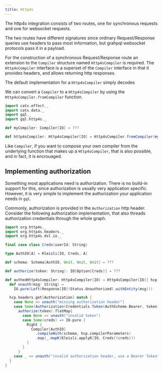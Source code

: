 ```yaml
---
title: Http4s
---
```

The http4s integration consists of two routes, one for synchronous requests and one for websocket requests.

The two routes have different signatures since ordinary Request/Response queries use headers to pass most information, but grahpql websocket protocols pass it in a payload.

For the construction of a synchronous Request/Response route an extension to the `Compiler` structure named `Http4sCompiler` is required.
The `Http4sCompiler` interface is a superset of the `Compiler` interface in that it provides headers, and allows returning http responses.

The default implementation for a `Http4sCompiler` simply decodes

We can convert a `Compiler` to a `Http4sCompiler` by using the `Http4sCompiler.fromCompiler` function.
```scala mdoc
import cats.effect._
import cats.data._
import gql._
import gql.http4s._

def myCompiler: Compiler[IO] = ???

def http4sCompiler: Http4sCompiler[IO] = Http4sCompiler.fromCompiler(myCompiler)
```
Like `Compiler`, if you want to compose your own compiler from the underlying function that makes up a `Http4sCompiler`, that is also possible, and in fact, it is encrouaged.

## Implementing authorization
Something most applications need is authorization.
There is no build-in support for this, since authorization is usually very application specific.
However, it is very simple to implement the authorization your application needs in `gql`.

Commonly, authorization is provided in the `Authorization` http header.
Consider the following authorization implementation, that also threads authorization credentials through the whole graph.
```scala mdoc
import org.http4s._
import org.http4s.headers._
import org.http4s.dsl.io._

final case class Creds(userId: String)

type AuthIO[A] = Kleisli[IO, Creds, A]

def schema: Schema[AuthIO, Unit, Unit, Unit] = ???

def authorize(token: String): IO[Option[Creds]] = ???

def authedHttp4sCompiler: Http4sCompiler[IO] = Http4sCompiler[IO]{ hcp =>
  def unauth(msg: String) = 
    IO.pure(Left(Response[IO](Status.Unauthorized).withEntity(msg)))

  hcp.headers.get[Authorization] match {
    case None => unauth("missing authorization header")
    case Some(Authorization(Credentials.Token(AuthScheme.Bearer, token))) =>
      authorize(token).flatMap{
        case None => unauth("invalid token")
        case Some(creds) => IO.pure {
          Right {
            Compiler[AuthIO]
              .compileWith(schema, hcp.compilerParameters)
              .map(_.mapK(Kleisli.applyK[IO, Creds](creds)))
          }
        }
      }
    case _ => unauth("invalid authorization header, use a Bearer Token")
  }
}
```


